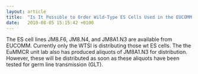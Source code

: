 ```yaml
---
layout: article
title:  "Is It Possible to Order Wild-Type ES Cells Used in the EUCOMM Program?"
date:   2010-08-05 15:15:42 +0100
---
```


The ES cell lines JM8.F6, JM8.N4, and JM8A1.N3 are available from EUCOMM. Currently only the WTSI is distributing those wt ES cells. The the EuMMCR unit lab also has produced aliquots of JM8A1.N3 for distribution. However, these will be distributed as soon as these aliquots have been tested for germ line transmission (GLT).